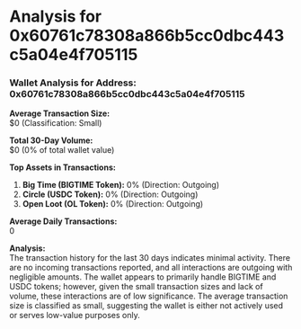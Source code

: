 # Analysis for 0x60761c78308a866b5cc0dbc443c5a04e4f705115

### Wallet Analysis for Address: 0x60761c78308a866b5cc0dbc443c5a04e4f705115

**Average Transaction Size:**  
$0 (Classification: Small)

**Total 30-Day Volume:**  
$0 (0% of total wallet value)

**Top Assets in Transactions:**  
1. **Big Time (BIGTIME Token):** 0% (Direction: Outgoing)  
2. **Circle (USDC Token):** 0% (Direction: Outgoing)  
3. **Open Loot (OL Token):** 0% (Direction: Outgoing)

**Average Daily Transactions:**  
0

**Analysis:**  
The transaction history for the last 30 days indicates minimal activity. There are no incoming transactions reported, and all interactions are outgoing with negligible amounts. The wallet appears to primarily handle BIGTIME and USDC tokens; however, given the small transaction sizes and lack of volume, these interactions are of low significance. The average transaction size is classified as small, suggesting the wallet is either not actively used or serves low-value purposes only.